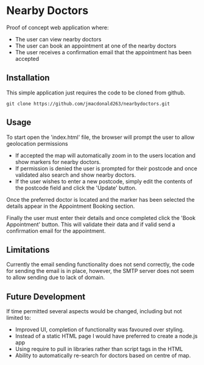 # Nearby Doctors

Proof of concept web application where:

* The user can view nearby doctors
* The user can book an appointment at one of the nearby doctors
* The user receives a confirmation email that the appointment has been accepted 

## Installation

This simple application just requires the code to be cloned from github.
```
git clone https://github.com/jmacdonald263/nearbydoctors.git
```

## Usage

To start open the 'index.html' file, the browser will prompt the user to allow geolocation permissions
* If accepted the map will automatically zoom in to the users location and show markers for nearby doctors.
* If permission is denied the user is prompted for their postcode and once validated also search and show nearby doctors.
* If the user wishes to enter a new postcode, simply edit the contents of the postcode field and click the 'Update' button.

Once the preferred doctor is located and the marker has been selected the details appear in the Appointment Booking section.

Finally the user must enter their details and once completed click the 'Book Appointment' button. This will validate their data and if valid send a confirmation email for the appointment.

## Limitations

Currently the email sending functionality does not send correctly, the code for sending the email is in place, however, the SMTP server does not seem to allow sending due to lack of domain.

## Future Development

If time permitted several aspects would be changed, including but not limited to:

* Improved UI, completion of functionality was favoured over styling.
* Instead of a static HTML page I would have preferred to create a node.js app
* Using require to pull in libraries rather than script tags in the HTML
* Ability to automatically re-search for doctors based on centre of map.